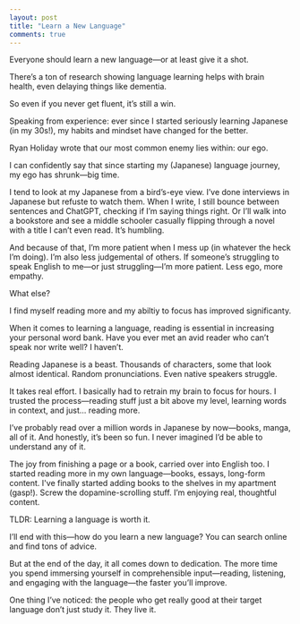 ```yaml
---
layout: post
title: "Learn a New Language"
comments: true
---
```


Everyone should learn a new language—or at least give it a shot.

There’s a ton of research showing language learning helps with brain health, even delaying things like dementia.

So even if you never get fluent, it’s still a win.

Speaking from experience: ever since I started seriously learning Japanese (in my 30s!), my habits and mindset have changed for the better.

Ryan Holiday wrote that our most common enemy lies within: our ego.

I can confidently say that since starting my (Japanese) language journey, my ego has shrunk—big time.

I tend to look at my Japanese from a bird’s-eye view. I’ve done interviews in Japanese but refuste to watch them. When I write, I still bounce between sentences and ChatGPT, checking if I’m saying things right. Or I’ll walk into a bookstore and see a middle schooler casually flipping through a novel with a title I can’t even read. It’s humbling.

And because of that, I’m more patient when I mess up (in whatever the heck I’m doing). I’m also less judgemental of others. If someone’s struggling to speak English to me—or just struggling—I’m more patient. Less ego, more empathy. 

What else?

I find myself reading more and my abiltiy to focus has improved significanty. 

When it comes to learning a language, reading is essential in increasing your personal word bank. Have you ever met an avid reader who can’t speak nor write well? I haven’t. 

Reading Japanese is a beast. Thousands of characters, some that look almost identical. Random pronunciations. Even native speakers struggle.

It takes real effort. I basically had to retrain my brain to focus for hours. I trusted the process—reading stuff just a bit above my level, learning words in context, and just… reading more.

I’ve probably read over a million words in Japanese by now—books, manga, all of it. And honestly, it’s been so fun. I never imagined I’d be able to understand any of it.

The joy from finishing a page or a book, carried over into English too. I started reading more in my own language—books, essays, long-form content. I've finally started adding books to the shelves in my apartment (gasp!). Screw the dopamine-scrolling stuff. I’m enjoying real, thoughtful content. 

TLDR: Learning a language is worth it. 

I’ll end with this—how do you learn a new language? You can search online and find tons of advice.

But at the end of the day, it all comes down to dedication. The more time you spend immersing yourself in comprehensible input—reading, listening, and engaging with the language—the faster you’ll improve.

One thing I’ve noticed: the people who get really good at their target language don’t just study it. They live it.




 


 



